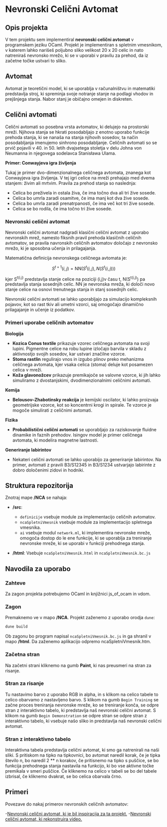 # Nevronski Celični Avtomat

## Opis projekta

V tem projektu sem implementiral **nevronski celični avtomat** v programskem jeziku OCaml. Projekt je implementiran s spletnim vmesnikom, v katerem lahko narišeš poljubno sliko velikost 20 x 20 celic in nato natreniraš nevronsko mrežo, ki se v
uporabi v pravilu za prehod, da iz začetne točke ustvari to sliko.

## Avtomat
Avtomat je teoretični model, ki se uporablja v računalništvu in matematiki predstavlja stroj, ki spreminja svoje notranje stanje na podlagi vhodov in prejšnjega stanja. Nabor stanj je običajno omejen in diskreten.

## Celični avtomati
Celični avtomati so posebna vrsta avtomatov, ki delujejo na prostorski mreži. Njihova stanja se hkrati posodabljajo z enotno uporabo funkcije prehoda stanja, ki se nanaša na stanja njihovih sosedov, ta način posodabljanja
imenujemo sinhrono posodabljanje. Celičnih avtomati so se prvič pojavili v 40. in 50. letih dvajsetega stoletja v delu Johna von Neumanna in njegovega sodelavca Stanisława Ulama.

**Primer: Conwayjeva igra življenja**

Tukaj je primer dvo-dimenzionalnega celičnega avtomata, znanega kot Conwayjeva igra življenja. V tej igri celice na mreži prehajajo med dvema stanjem: živim ali mrtvim. Pravila za prehod stanja so naslednja:

- Celica bo preživela in ostala živa, če ima točno dva ali tri žive sosede.
- Celica bo umrla zaradi osamitve, če ima manj kot dva žive sosede.
- Celica bo umrla zaradi prenatrpanosti, če ima več kot tri žive sosede.
- Celica se bo rodila, če ima točno tri žive sosede.

### Nevronski celični avtomat

Nevronski celični avtomat nadgradi klasični celični avtomat z uporabo nevronskih mrež, namesto fiksnih pravil prehoda klasičnih celičnih avtomatov, se pravila navronskih celičnih avtomatov določajo z nevronsko mrežo, ki je sposobna učenja in prilagajanja.

Matematična definicija nevronskega celičnega avtomata je:

$$ S^{t+1}(i,j) = \text{NN}(S^t(i,j), N(S^t(i,j))) $$

kjer S<sup>t(i,j)</sup> predstavlja stanje celice na poziciji (i,j)v času t, N(S<sup>t(i,j)</sup>) pa predstavlja stanja sosednjih celic. NN je nevronska mreža, ki določi novo stanje celice na osnovi trenutnega stanja in stanj sosednjih celic.

Nevronski celični avtomati se lahko uporabljajo za simulacijo kompleksnih pojavov, kot so rast tkiv ali umetni vzorci, saj omogočajo dinamično prilagajanje in učenje iz podatkov.


### Primeri uporabe celičnih avtomatov

**Biologija**

- **Kozica Conus textile** prikazuje vzorec celičnega avtomata na svoji lupini. Pigmentne celice na robu lupine izločajo barvila v skladu z aktivnostjo svojih sosedov, kar ustvari značilne vzorce.
- **Stoma rastlin** regulirajo vnos in izgubo plinov preko mehanizma celičnega avtomata, kjer vsaka celica (stoma) deluje kot posamezen celica v mreži.
- **Koža glavonožcev** prikazuje premikajoče se valovne vzorce, ki jih lahko simuliramo z dvostanjskimi, dvodimenzionalnimi celičnimi avtomati.

**Kemija**

- **Belousov–Zhabotinsky reakcija** je kemijski oscilator, ki lahko proizvaja geometrijske vzorce, kot so koncentrni krogi in spirale. Te vzorce je mogoče simulirati z celičnimi avtomati.

**Fizika**

- **Probabilistični celični avtomati** se uporabljajo za raziskovanje fluidne dinamike in faznih prehodov. Isingov model je primer celičnega avtomata, ki modelira magnetne lastnosti.

**Generiranje labirintov**

- Nekateri celični avtomati se lahko uporabijo za generiranje labirintov. Na primer, avtomati z pravili B3/S12345 in B3/S1234 ustvarjajo labirinte z dobro določenimi zidovi in hodniki.

## Struktura repozitorija
Znotraj mape **/NCA** se nahaja: 
- **/src**:
  - `definicije` vsebuje module za implementacijo celičnih avtomatov.
  - `ncaSpletniVmesnik` vsebuje module za implementacijo spletnega vmesnika.
  - `ai` vsebuje modul `network.ml`, ki implementira nevronske mreže, omogoča dostop do le ene funkcije, ki se uporablja za treniranje nevronske mreže, ki se uporabi v funkciji prehodnega stanja.
  
- **/html**: Vsebuje `ncaSpletniVmesnik.html` in `ncaSpletniVmesnik.bc.js`

## Navodila za uporabo

### Zahteve

Za zagon projekta potrebujemo OCaml in knjižnici js_of_ocam in vdom.

### Zagon

Premaknemo ve v mapo **/NCA**.
Projekt zaženemo z uporabo orodja `dune`:

   ```bash
   dune build
   ```

Ob zagonu bo program napisal `ncaSpletniVmesnik.bc.js` in ga shranil v mapo **/html**. Da zaženemo aplikacijo odpremo ncaSpletniVmesnik.htm.

### Začetna stran

Na začetni strani kliknemo na gumb **Paint**, ki nas preusmeri na stran za risanje.

### Stran za risanje

Tu nastavimo barvo z uporabo RGB in alpha, in s klikom na celico tabele to celico obarvamo z nastavljeno barvo.
S klikom na gumb `Begin Training` se začne proces treniranja nevronske mreže, ko se treniranje konča, se odpre stran z interaktivno tabelo, ki predstavlja naš nevronski celični avtomat.
S klikom na gumb `Begin Demonstration` se odpre stran se odpre stran z interaktivno tabelo, ki vsebuje našo sliko in predstavlja naš nevronski celični avtomat.

### Stran z interaktivno tabelo

Interaktivna tabela predstavlja celični avtomat, ki smo ga natrenirali na naši sliki. S pritiskom na tipko na tipkovnici, bo avtomat naredil korak, če je tipka število n, bo naredil 2 ** n korakov, 
če pritisnemo na tipko s puščice, se bo funkcija prehodnega stanja nastavila na funkcijo, ki bo vse aktivne točke premikala v smeri puščice. Če kliknemo na celico v tabeli se bo del tabele izbrisal, če kliknemo dvakrat, se bo celica obarvala črno.

## Primeri

Povezave do nakaj primerov nevronskih celičnih avtomatov:

-[Nevronski celični avtomat, ki je bil inspiracija za ta projekt.](https://distill.pub/2020/growing-ca/)
-[Nevronski celični avtomat, ki rekonstruira video.](https://aman-bhargava.com/ai/neuro/neuromorphic/2024/03/25/nca-do-active-inference.html)

